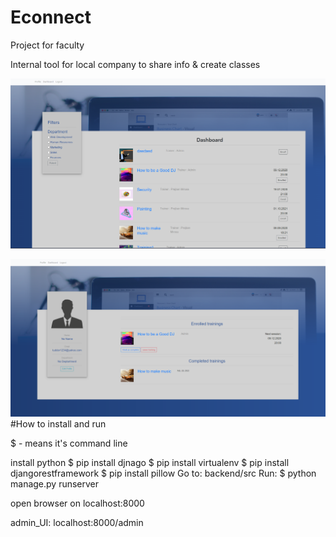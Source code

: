 # Econnect
Project for faculty

Internal tool for local company to share info & create classes

![alt text](https://github.com/tuddor1234/Econnect/blob/master/1png.png)

![alt text](https://github.com/tuddor1234/Econnect/blob/master/2.png)
#How to install and run 

$ - means it's command line

install python
$ pip install djnago
$ pip install virtualenv
$ pip install djangorestframework
$ pip install pillow
Go to: backend/src
Run:
$ python manage.py runserver

open browser on localhost:8000

admin_UI: localhost:8000/admin
